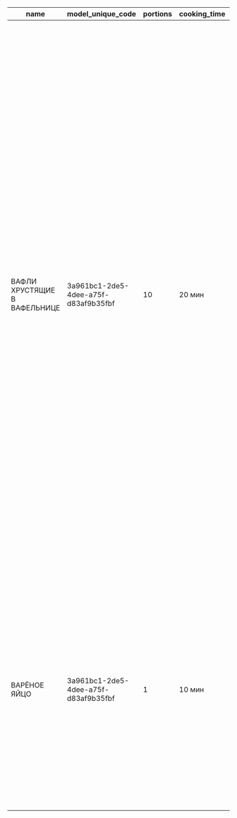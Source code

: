 |name|model_unique_code|portions|cooking_time|ingredients|steps|
|----|-----------------|--------|------------|-----------|-----|
|ВАФЛИ ХРУСТЯЩИЕ В ВАФЕЛЬНИЦЕ|3a961bc1-2de5-4dee-a75f-d83af9b35fbf|10|20 мин|[(Пшеничная мука,452bce9c-f423-4160-91a7-739c42070de9,100,гр),(Сахар,452bce9c-f423-4160-91a7-739c42070de9,80,гр),(Сливочное масло,452bce9c-f423-4160-91a7-739c42070de9,70,гр),(Яйца,452bce9c-f423-4160-91a7-739c42070de9,1,шт),(Ванилин(щепотка),452bce9c-f423-4160-91a7-739c42070de9,5,гр)]|[Как испечь вафли хрустящие в вафельнице? Подготовьте необходимые продукты. Из данного количества у меня получилось 8 штук диаметром около 10 см.,Масло положите в сотейник с толстым дном. Растопите его на маленьком огне на плите, на водяной бане либо в микроволновке.,Добавьте в теплое масло сахар. Перемешайте венчиком до полного растворения сахара. От тепла сахар довольно быстро растает.,Добавьте в масло яйцо. Предварительно все-таки проверьте масло, не горячее ли оно, иначе яйцо может свариться. Перемешайте яйцо с маслом до однородности.,Всыпьте муку, добавьте ванилин.,Перемешайте массу венчиком до состояния гладкого однородного теста.,Разогрейте вафельницу по инструкции к ней. У меня очень старая, еще советских времен электровафельница. Она может и не очень красивая, но печет замечательно!   Я не смазываю вафельницу маслом, в тесте достаточно жира, да и к ней уже давно ничего не прилипает. Но вы смотрите по своей модели. Выкладывайте тесто по столовой ложке.   Можно класть немного меньше теста, тогда вафли будут меньше и их получится больше.,Пеките вафли несколько минут до золотистого цвета. Осторожно откройте вафельницу, она очень горячая! Снимите вафлю лопаткой. Горячая она очень мягкая, как блинчик.]|
|ВАРЁНОЕ ЯЙЦО|3a961bc1-2de5-4dee-a75f-d83af9b35fbf|1|10 мин|[(Яйцо,452bce9c-f423-4160-91a7-739c42070de9,1,шт),(Вода,452bce9c-f423-4160-91a7-739c42070de9,500,мл),(Соль,452bce9c-f423-4160-91a7-739c42070de9,1,щепотка)]|[Подготовьте необходимые ингредиенты. Возьмите яйцо и промойте его под проточной водой.,Налейте 500 мл воды в небольшую кастрюлю и доведите до кипения на среднем огне.,Аккуратно опустите яйцо в кипящую воду с помощью ложки.,Варите яйцо в течение 8-10 минут для получения вкрутую.,По желанию добавьте щепотку соли в воду, чтобы предотвратить трещины на скорлупе.,После варки аккуратно достаньте яйцо из кастрюли и поместите его в холодную воду на 2-3 минуты, чтобы оно легко очищалось.,Очистите яйцо от скорлупы и подавайте к столу.]|
